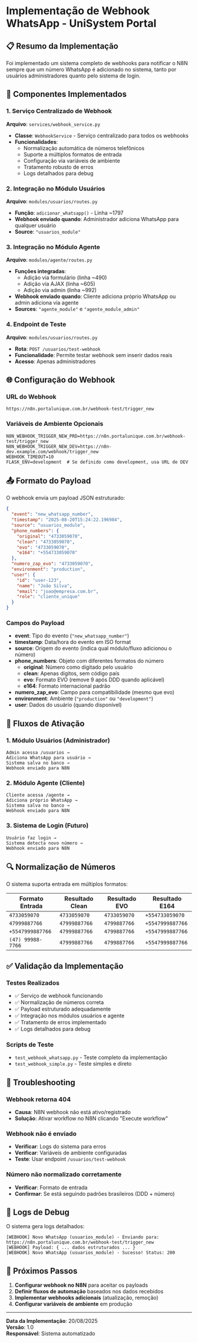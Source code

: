 # Implementação de Webhook WhatsApp - UniSystem Portal

## 📋 Resumo da Implementação

Foi implementado um sistema completo de webhooks para notificar o N8N sempre que um número WhatsApp é adicionado no sistema, tanto por usuários administradores quanto pelo sistema de login.

## 🔧 Componentes Implementados

### 1. Serviço Centralizado de Webhook
**Arquivo**: `services/webhook_service.py`

- **Classe**: `WebhookService` - Serviço centralizado para todos os webhooks
- **Funcionalidades**:
  - Normalização automática de números telefônicos
  - Suporte a múltiplos formatos de entrada
  - Configuração via variáveis de ambiente
  - Tratamento robusto de erros
  - Logs detalhados para debug

### 2. Integração no Módulo Usuários
**Arquivo**: `modules/usuarios/routes.py`

- **Função**: `adicionar_whatsapp()` - Linha ~1797
- **Webhook enviado quando**: Administrador adiciona WhatsApp para qualquer usuário
- **Source**: `"usuarios_module"`

### 3. Integração no Módulo Agente  
**Arquivo**: `modules/agente/routes.py`

- **Funções integradas**:
  - Adição via formulário (linha ~490)
  - Adição via AJAX (linha ~605) 
  - Adição via admin (linha ~992)
- **Webhook enviado quando**: Cliente adiciona próprio WhatsApp ou admin adiciona via agente
- **Sources**: `"agente_module"` e `"agente_module_admin"`

### 4. Endpoint de Teste
**Arquivo**: `modules/usuarios/routes.py`

- **Rota**: `POST /usuarios/test-webhook`
- **Funcionalidade**: Permite testar webhook sem inserir dados reais
- **Acesso**: Apenas administradores

## 🌐 Configuração do Webhook

### URL do Webhook
```
https://n8n.portalunique.com.br/webhook-test/trigger_new
```

### Variáveis de Ambiente Opcionais
```env
N8N_WEBHOOK_TRIGGER_NEW_PRD=https://n8n.portalunique.com.br/webhook-test/trigger_new
N8N_WEBHOOK_TRIGGER_NEW_DEV=https://n8n-dev.example.com/webhook/trigger_new
WEBHOOK_TIMEOUT=10
FLASK_ENV=development  # Se definido como development, usa URL de DEV
```

## 📤 Formato do Payload

O webhook envia um payload JSON estruturado:

```json
{
  "event": "new_whatsapp_number",
  "timestamp": "2025-08-20T15:24:22.196984",
  "source": "usuarios_module",
  "phone_numbers": {
    "original": "4733059070",
    "clean": "4733059070", 
    "evo": "4733059070",
    "e164": "+554733059070"
  },
  "numero_zap_evo": "4733059070",
  "environment": "production",
  "user": {
    "id": "user-123",
    "name": "João Silva",
    "email": "joao@empresa.com.br",
    "role": "cliente_unique"
  }
}
```

### Campos do Payload

- **event**: Tipo do evento (`"new_whatsapp_number"`)
- **timestamp**: Data/hora do evento em ISO format
- **source**: Origem do evento (indica qual módulo/fluxo adicionou o número)
- **phone_numbers**: Objeto com diferentes formatos do número
  - **original**: Número como digitado pelo usuário
  - **clean**: Apenas dígitos, sem código país
  - **evo**: Formato EVO (remove 9 após DDD quando aplicável)
  - **e164**: Formato internacional padrão
- **numero_zap_evo**: Campo para compatibilidade (mesmo que evo)
- **environment**: Ambiente (`"production"` ou `"development"`)
- **user**: Dados do usuário (quando disponível)

## 🎯 Fluxos de Ativação

### 1. Módulo Usuários (Administrador)
```
Admin acessa /usuarios → 
Adiciona WhatsApp para usuário → 
Sistema salva no banco → 
Webhook enviado para N8N
```

### 2. Módulo Agente (Cliente)
```
Cliente acessa /agente → 
Adiciona próprio WhatsApp → 
Sistema salva no banco → 
Webhook enviado para N8N  
```

### 3. Sistema de Login (Futuro)
```
Usuário faz login → 
Sistema detecta novo número → 
Webhook enviado para N8N
```

## 🔍 Normalização de Números

O sistema suporta entrada em múltiplos formatos:

| Formato Entrada | Resultado Clean | Resultado EVO | Resultado E164 |
|-----------------|-----------------|---------------|----------------|
| `4733059070` | `4733059070` | `4733059070` | `+554733059070` |
| `47999887766` | `47999887766` | `4799887766` | `+5547999887766` |
| `+5547999887766` | `47999887766` | `4799887766` | `+5547999887766` |
| `(47) 99988-7766` | `47999887766` | `4799887766` | `+5547999887766` |

## ✅ Validação da Implementação

### Testes Realizados
- ✅ Serviço de webhook funcionando
- ✅ Normalização de números correta
- ✅ Payload estruturado adequadamente  
- ✅ Integração nos módulos usuários e agente
- ✅ Tratamento de erros implementado
- ✅ Logs detalhados para debug

### Scripts de Teste
- `test_webhook_whatsapp.py` - Teste completo da implementação
- `test_webhook_simple.py` - Teste simples e direto

## 🔧 Troubleshooting

### Webhook retorna 404
- **Causa**: N8N webhook não está ativo/registrado
- **Solução**: Ativar workflow no N8N clicando "Execute workflow"

### Webhook não é enviado
- **Verificar**: Logs do sistema para erros
- **Verificar**: Variáveis de ambiente configuradas
- **Teste**: Usar endpoint `/usuarios/test-webhook`

### Número não normalizado corretamente
- **Verificar**: Formato de entrada
- **Confirmar**: Se está seguindo padrões brasileiros (DDD + número)

## 📝 Logs de Debug

O sistema gera logs detalhados:

```
[WEBHOOK] Novo WhatsApp (usuarios_module) - Enviando para: https://n8n.portalunique.com.br/webhook-test/trigger_new
[WEBHOOK] Payload: { ... dados estruturados ... }
[WEBHOOK] Novo WhatsApp (usuarios_module) - Sucesso! Status: 200
```

## 🚀 Próximos Passos

1. **Configurar webhook no N8N** para aceitar os payloads
2. **Definir fluxos de automação** baseados nos dados recebidos
3. **Implementar webhooks adicionais** (atualização, remoção)
4. **Configurar variáveis de ambiente** em produção

---

**Data da Implementação**: 20/08/2025  
**Versão**: 1.0  
**Responsável**: Sistema automatizado

